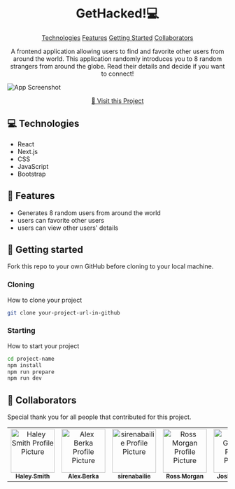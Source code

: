 
<h1 align="center" style="font-weight: bold;">GetHacked!💻</h1>

<p align="center">
<a href="#tech">Technologies</a>
<a href="#features">Features</a>
<a href="#started">Getting Started</a>
<a href="#colab">Collaborators</a>
</p>


<p align="center">A frontend application allowing users to find and favorite other users from around the world. This application randomly introduces you to 8 random strangers from around the globe. Read their details and decide if you want to connect!</p>


![App Screenshot](https://github.com/user-attachments/assets/a0bdf3bd-67c7-445a-911b-3ff634c763bc)



<p align="center">
<a href="https://github.com/ursapictura/GetHacked">📱 Visit this Project</a>
</p>

<h2 id="tech">💻 Technologies</h2>

- React
- Next.js
- CSS
- JavaScript
- Bootstrap

<h2 id="features">🌟 Features</h2>

- Generates 8 random users from around the world
- users can favorite other users
- users can view other users' details

<h2 id="started">🚀 Getting started</h2>

Fork this repo to your own GitHub before cloning to your local machine. 

<h3>Cloning</h3>

How to clone your project

```bash
git clone your-project-url-in-github
```

<h3>Starting</h3>

How to start your project

```bash
cd project-name
npm install
npm run prepare
npm run dev
```

<h2 id="colab">🤝 Collaborators</h2>

<p>Special thank you for all people that contributed for this project.</p>
<table>
<tr>

<td align="center">
<a href="https://github.com/ursapictura">
<img src="https://avatars.githubusercontent.com/u/104770521?v=4" width="100px;" alt="Haley Smith Profile Picture"/><br>
<sub>
<b>Haley Smith</b>
</sub>
</a>
</td>

<td align="center">
<a href="https://github.com/alexberka">
<img src="https://avatars.githubusercontent.com/u/148516337?v=4" width="100px;" alt="Alex Berka Profile Picture"/><br>
<sub>
<b>Alex Berka</b>
</sub>
</a>
</td>

<td align="center">
<a href="https://avatars.githubusercontent.com/u/173227373?v=4">
<img src="https://avatars.githubusercontent.com/u/173227373?v=4" width="100px;" alt="sirenabailie Profile Picture"/><br>
<sub>
<b>sirenabailie</b>
</sub>
</a>
</td>

<td align="center">
<a href="https://github.com/rossm933">
<img src="https://avatars.githubusercontent.com/u/148557558?v=4" width="100px;" alt="Ross Morgan Profile Picture"/><br>
<sub>
<b>Ross Morgan</b>
</sub>
</a>
</td>

<td align="center">
<a href="https://github.com/Jgochey">
<img src="https://avatars.githubusercontent.com/u/172943647?v=4" width="100px;" alt="Josh Gochey Profile Picture"/><br>
<sub>
<b>Josh Gochey</b>
</sub>
</a>
</td>

<td align="center">
<a href="https://github.com/jessefrench">
<img src="https://avatars.githubusercontent.com/u/106822556?v=4" width="100px;" alt="Jesse French Profile Picture"/><br>
<sub>
<b>Jesse French</b>
</sub>
</a>
</td>

<td align="center">
<a href="https://github.com/Dtrjeo">
<img src="https://avatars.githubusercontent.com/u/174376521?v=4" width="100px;" alt="Dtrjeo Profile Picture"/><br>
<sub>
<b>Dtrjeo</b>
</sub>
</a>
</td>

</tr>
</table>
